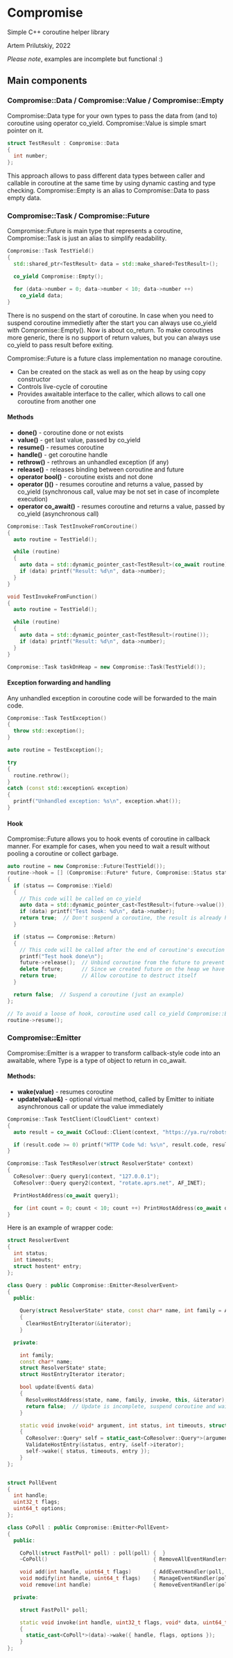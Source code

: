 # Compromise
Simple C++ coroutine helper library

Artem Prilutskiy, 2022

*Please note*, examples are incomplete but functional :)

## Main components

### Compromise::Data / Compromise::Value / Compromise::Empty

Compromise::Data type for your own types to pass the data from (and to) coroutine using operator co_yield. Compromise::Value is simple smart pointer on it.

```C++
struct TestResult : Compromise::Data
{
  int number;
};

```

This approach allows to pass different data types between caller and callable in coroutine at the same time by using dynamic casting and type checking.
Compromise::Empty is an alias to Compromise::Data to pass empty data.

### Compromise::Task / Compromise::Future

Compromise::Future is main type that represents a coroutine, Compromise::Task is just an alias to simplify readability.

```C++
Compromise::Task TestYield()
{
  std::shared_ptr<TestResult> data = std::make_shared<TestResult>();

  co_yield Compromise::Empty();

  for (data->number = 0; data->number < 10; data->number ++)
    co_yield data;
}

```

There is no suspend on the start of coroutine. In case when you need to suspend coroutine immedietly after the start you can always use co_yield with Compromise::Empty().
Now is about co_return. To make coroutines more generic, there is no support of return values, but you can always use co_yield to pass result before exiting.

Compromise::Future is a future class implementation no manage coroutine.

* Can be created on the stack as well as on the heap by using copy constructor
* Controls live-cycle of coroutine
* Provides awaitable interface to the caller, which allows to call one coroutine from another one

#### Methods

* **done()** - coroutine done or not exists
* **value()** - get last value, passed by co_yield
* **resume()** - resumes coroutine
* **handle()** - get coroutine handle
* **rethrow()** - rethrows an unhandled exception (if any)
* **release()** - releases binding between coroutine and future
* **operator bool()** - coroutine exists and not done
* **operator ()()** - resumes coroutine and returns a value, passed by co_yield (synchronous call, value may be not set in case of incomplete execution)
* **operator co_await()** - resumes coroutine and returns a value, passed by co_yield (asynchronous call)

```C++
Compromise::Task TestInvokeFromCoroutine()
{
  auto routine = TestYield();

  while (routine)
  {
    auto data = std::dynamic_pointer_cast<TestResult>(co_await routine);
    if (data) printf("Result: %d\n", data->number);
  }
}

void TestInvokeFromFunction()
{
  auto routine = TestYield();

  while (routine)
  {
    auto data = std::dynamic_pointer_cast<TestResult>(routine());
    if (data) printf("Result: %d\n", data->number);
  }
}

Compromise::Task taskOnHeap = new Compromise::Task(TestYield());

```

#### Exception forwarding and handling

Any unhandled exception in coroutine code will be forwarded to the main code.

```C++
Compromise::Task TestException()
{
  throw std::exception();
}

auto routine = TestException();

try
{
  routine.rethrow();
}
catch (const std::exception& exception)
{
  printf("Unhandled exception: %s\n", exception.what());
}


```

#### Hook

Compromise::Future allows you to hook events of coroutine in callback manner. For example for cases, when you need to wait a result without pooling a coroutine or collect  garbage.

```C++
auto routine = new Compromise::Future(TestYield());
routine->hook = [] (Compromise::Future* future, Compromise::Status status) -> bool
{
  if (status == Compromise::Yield)
  {
    // This code will be called on co_yield
    auto data = std::dynamic_pointer_cast<TestResult>(future->value());
    if (data) printf("Test hook: %d\n", data->number);
    return true;  // Don't suspend a coroutine, the result is already handled
  }

  if (status == Compromise::Return)
  {
    // This code will be called after the end of coroutine's execution
    printf("Test hook done\n");
    future->release();  // Unbind coroutine from the future to prevent collision and fault on future's destruction
    delete future;      // Since we created future on the heap we have to delete it
    return true;        // Allow coroutine to destruct itself
  }

  return false;  // Suspend a coroutine (just an example)
};

// To avoid a loose of hook, coroutine used call co_yield Compromise::Empty() to suspend its execution immediately after creation
routine->resume();
```

### Compromise::Emitter

Compromise::Emitter is a wrapper to transform callback-style code into an awaitable, where Type is a type of object to return in co_await.

#### Methods:

* **wake(value)** - resumes coroutine
* **update(value&)** - optional virtual method, called by Emitter to initiate asynchronous call or update the value immediately

```C++
Compromise::Task TestClient(CloudClient* context)
{
  auto result = co_await CoCloud::Client(context, "https://ya.ru/robots.txt");

  if (result.code >= 0) printf("HTTP Code %d: %s\n", result.code, result.data);
}

Compromise::Task TestResolver(struct ResolverState* context)
{
  CoResolver::Query query1(context, "127.0.0.1");
  CoResolver::Query query2(context, "rotate.aprs.net", AF_INET);

  PrintHostAddress(co_await query1);

  for (int count = 0; count < 10; count ++) PrintHostAddress(co_await query2);
}
```

Here is an example of wrapper code:

```C++
struct ResolverEvent
{
  int status;
  int timeouts;
  struct hostent* entry;
};

class Query : public Compromise::Emitter<ResolverEvent>
{
  public:

    Query(struct ResolverState* state, const char* name, int family = AF_UNSPEC) : state(state), name(name), family(family)
    {
      ClearHostEntryIterator(&iterator);
    }

  private:

    int family;
    const char* name;
    struct ResolverState* state;
    struct HostEntryIterator iterator;

    bool update(Event& data)
    {
      ResolveHostAddress(state, name, family, invoke, this, &iterator);
      return false;  // Update is incomplete, suspend coroutine and wait for call to wake()
    }

    static void invoke(void* argument, int status, int timeouts, struct hostent* entry)
    {
      CoResolver::Query* self = static_cast<CoResolver::Query*>(argument);
      ValidateHostEntry(&status, entry, &self->iterator);
      self->wake({ status, timeouts, entry });
    }
};


struct PollEvent
{
  int handle;
  uint32_t flags;
  uint64_t options;
};

class CoPoll : public Compromise::Emitter<PollEvent>
{
  public:

    CoPoll(struct FastPoll* poll) : poll(poll) {  }
    ~CoPoll()                                  { RemoveAllEventHandlers(poll, invoke, this);            }

    void add(int handle, uint64_t flags)       { AddEventHandler(poll, handle, flags, invoke, this);    }
    void modify(int handle, uint64_t flags)    { ManageEventHandler(poll, handle, flags, invoke, this); }
    void remove(int handle)                    { RemoveEventHandler(poll, handle);                      }

  private:

    struct FastPoll* poll;

    static void invoke(int handle, uint32_t flags, void* data, uint64_t options)
    {
      static_cast<CoPoll*>(data)->wake({ handle, flags, options });
    }
};

```


